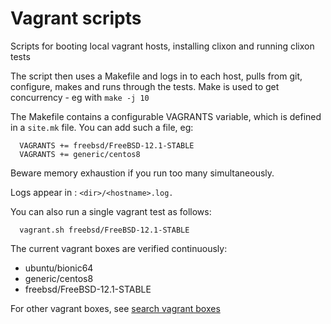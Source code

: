 Vagrant scripts
===============
Scripts for booting local vagrant hosts, installing clixon and running clixon tests

The script then uses a Makefile and logs in to each host, pulls from
git, configure, makes and runs through the tests. Make is used to get
concurrency - eg with `make -j 10`

The Makefile contains a configurable VAGRANTS variable, which is defined
in a `site.mk` file. You can add such a file, eg:
```
  VAGRANTS += freebsd/FreeBSD-12.1-STABLE
  VAGRANTS += generic/centos8
```

Beware memory exhaustion if you run too many simultaneously.

Logs appear in : `<dir>/<hostname>.log.`

You can also run a single vagrant test as follows:
```
  vagrant.sh freebsd/FreeBSD-12.1-STABLE
```

The current vagrant boxes are verified continuously:
* ubuntu/bionic64
* generic/centos8
* freebsd/FreeBSD-12.1-STABLE

For other vagrant boxes, see [search vagrant boxes](https://vagrantcloud.com/search)

